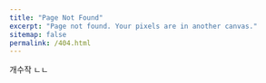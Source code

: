 ```yaml
---
title: "Page Not Found"
excerpt: "Page not found. Your pixels are in another canvas."
sitemap: false
permalink: /404.html
---
```


개수작 ㄴㄴ

<script type="text/javascript">
  var GOOG_FIXURL_LANG = 'en';
  var GOOG_FIXURL_SITE = '{{ site.url }}'
</script>
<script type="text/javascript"
  src="//linkhelp.clients.google.com/tbproxy/lh/wm/fixurl.js">
</script>
